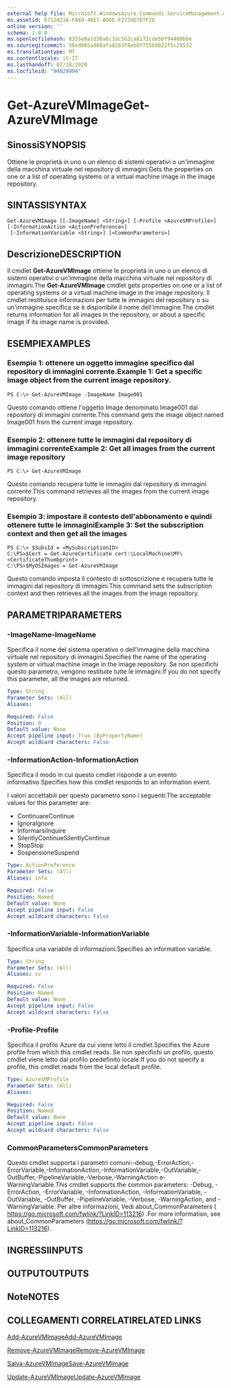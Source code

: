 ```yaml
---
external help file: Microsoft.WindowsAzure.Commands.ServiceManagement.dll-Help.xml
ms.assetid: E712421A-FA69-46E7-A0DE-F2734D767F2D
online version: ''
schema: 2.0.0
ms.openlocfilehash: 8355e0a1d36a6c1dc5b2ca8172cde5bf94480bbe
ms.sourcegitcommit: 56ed085a868afa8263f8eb0f755b5822f5c29532
ms.translationtype: MT
ms.contentlocale: it-IT
ms.lasthandoff: 07/18/2020
ms.locfileid: "94029994"
---
```

# <span data-ttu-id="dbe27-101">Get-AzureVMImage</span><span class="sxs-lookup"><span data-stu-id="dbe27-101">Get-AzureVMImage</span></span>

## <span data-ttu-id="dbe27-102">Sinossi</span><span class="sxs-lookup"><span data-stu-id="dbe27-102">SYNOPSIS</span></span>
<span data-ttu-id="dbe27-103">Ottiene le proprietà in uno o un elenco di sistemi operativi o un'immagine della macchina virtuale nel repository di immagini.</span><span class="sxs-lookup"><span data-stu-id="dbe27-103">Gets the properties on one or a list of operating systems or a virtual machine image in the image repository.</span></span>

## <span data-ttu-id="dbe27-104">SINTASSI</span><span class="sxs-lookup"><span data-stu-id="dbe27-104">SYNTAX</span></span>

```
Get-AzureVMImage [[-ImageName] <String>] [-Profile <AzureSMProfile>] [-InformationAction <ActionPreference>]
 [-InformationVariable <String>] [<CommonParameters>]
```

## <span data-ttu-id="dbe27-105">Descrizione</span><span class="sxs-lookup"><span data-stu-id="dbe27-105">DESCRIPTION</span></span>
<span data-ttu-id="dbe27-106">Il cmdlet **Get-AzureVMImage** ottiene le proprietà in uno o un elenco di sistemi operativi o un'immagine della macchina virtuale nel repository di immagini.</span><span class="sxs-lookup"><span data-stu-id="dbe27-106">The **Get-AzureVMImage** cmdlet gets properties on one or a list of operating systems or a virtual machine image in the image repository.</span></span>
<span data-ttu-id="dbe27-107">Il cmdlet restituisce informazioni per tutte le immagini del repository o su un'immagine specifica se è disponibile il nome dell'immagine.</span><span class="sxs-lookup"><span data-stu-id="dbe27-107">The cmdlet returns information for all images in the repository, or about a specific image if its image name is provided.</span></span>

## <span data-ttu-id="dbe27-108">ESEMPI</span><span class="sxs-lookup"><span data-stu-id="dbe27-108">EXAMPLES</span></span>

### <span data-ttu-id="dbe27-109">Esempio 1: ottenere un oggetto immagine specifico dal repository di immagini corrente.</span><span class="sxs-lookup"><span data-stu-id="dbe27-109">Example 1: Get a specific image object from the current image repository.</span></span>
```
PS C:\> Get-AzureVMImage -ImageName Image001
```

<span data-ttu-id="dbe27-110">Questo comando ottiene l'oggetto Image denominato Image001 dal repository di immagini corrente.</span><span class="sxs-lookup"><span data-stu-id="dbe27-110">This command gets the image object named Image001 from the current image repository.</span></span>

### <span data-ttu-id="dbe27-111">Esempio 2: ottenere tutte le immagini dal repository di immagini corrente</span><span class="sxs-lookup"><span data-stu-id="dbe27-111">Example 2: Get all images from the current image repository</span></span>
```
PS C:\> Get-AzureVMImage
```

<span data-ttu-id="dbe27-112">Questo comando recupera tutte le immagini dal repository di immagini corrente.</span><span class="sxs-lookup"><span data-stu-id="dbe27-112">This command retrieves all the images from the current image repository.</span></span>

### <span data-ttu-id="dbe27-113">Esempio 3: impostare il contesto dell'abbonamento e quindi ottenere tutte le immagini</span><span class="sxs-lookup"><span data-stu-id="dbe27-113">Example 3: Set the subscription context and then get all the images</span></span>
```
PS C:\> $SubsId = <MySubscriptionID>
C:\PS>$Cert = Get-AzureCertificate cert:\LocalMachine\MY\<CertificateThumbprint>
C:\PS>$MyOSImages = Get-AzureVMImage
```

<span data-ttu-id="dbe27-114">Questo comando imposta il contesto di sottoscrizione e recupera tutte le immagini dal repository di immagini.</span><span class="sxs-lookup"><span data-stu-id="dbe27-114">This command sets the subscription context and then retrieves all the images from the image repository.</span></span>

## <span data-ttu-id="dbe27-115">PARAMETRI</span><span class="sxs-lookup"><span data-stu-id="dbe27-115">PARAMETERS</span></span>

### <span data-ttu-id="dbe27-116">-ImageName</span><span class="sxs-lookup"><span data-stu-id="dbe27-116">-ImageName</span></span>
<span data-ttu-id="dbe27-117">Specifica il nome del sistema operativo o dell'immagine della macchina virtuale nel repository di immagini.</span><span class="sxs-lookup"><span data-stu-id="dbe27-117">Specifies the name of the operating system or virtual machine image in the image repository.</span></span>
<span data-ttu-id="dbe27-118">Se non specifichi questo parametro, vengono restituite tutte le immagini.</span><span class="sxs-lookup"><span data-stu-id="dbe27-118">If you do not specify this parameter, all the images are returned.</span></span>

```yaml
Type: String
Parameter Sets: (All)
Aliases: 

Required: False
Position: 0
Default value: None
Accept pipeline input: True (ByPropertyName)
Accept wildcard characters: False
```

### <span data-ttu-id="dbe27-119">-InformationAction</span><span class="sxs-lookup"><span data-stu-id="dbe27-119">-InformationAction</span></span>
<span data-ttu-id="dbe27-120">Specifica il modo in cui questo cmdlet risponde a un evento informativo.</span><span class="sxs-lookup"><span data-stu-id="dbe27-120">Specifies how this cmdlet responds to an information event.</span></span>

<span data-ttu-id="dbe27-121">I valori accettabili per questo parametro sono i seguenti:</span><span class="sxs-lookup"><span data-stu-id="dbe27-121">The acceptable values for this parameter are:</span></span>

- <span data-ttu-id="dbe27-122">Continuare</span><span class="sxs-lookup"><span data-stu-id="dbe27-122">Continue</span></span>
- <span data-ttu-id="dbe27-123">Ignora</span><span class="sxs-lookup"><span data-stu-id="dbe27-123">Ignore</span></span>
- <span data-ttu-id="dbe27-124">Informarsi</span><span class="sxs-lookup"><span data-stu-id="dbe27-124">Inquire</span></span>
- <span data-ttu-id="dbe27-125">SilentlyContinue</span><span class="sxs-lookup"><span data-stu-id="dbe27-125">SilentlyContinue</span></span>
- <span data-ttu-id="dbe27-126">Stop</span><span class="sxs-lookup"><span data-stu-id="dbe27-126">Stop</span></span>
- <span data-ttu-id="dbe27-127">Sospensione</span><span class="sxs-lookup"><span data-stu-id="dbe27-127">Suspend</span></span>

```yaml
Type: ActionPreference
Parameter Sets: (All)
Aliases: infa

Required: False
Position: Named
Default value: None
Accept pipeline input: False
Accept wildcard characters: False
```

### <span data-ttu-id="dbe27-128">-InformationVariable</span><span class="sxs-lookup"><span data-stu-id="dbe27-128">-InformationVariable</span></span>
<span data-ttu-id="dbe27-129">Specifica una variabile di informazioni.</span><span class="sxs-lookup"><span data-stu-id="dbe27-129">Specifies an information variable.</span></span>

```yaml
Type: String
Parameter Sets: (All)
Aliases: iv

Required: False
Position: Named
Default value: None
Accept pipeline input: False
Accept wildcard characters: False
```

### <span data-ttu-id="dbe27-130">-Profile</span><span class="sxs-lookup"><span data-stu-id="dbe27-130">-Profile</span></span>
<span data-ttu-id="dbe27-131">Specifica il profilo Azure da cui viene letto il cmdlet.</span><span class="sxs-lookup"><span data-stu-id="dbe27-131">Specifies the Azure profile from which this cmdlet reads.</span></span>
<span data-ttu-id="dbe27-132">Se non specifichi un profilo, questo cmdlet viene letto dal profilo predefinito locale.</span><span class="sxs-lookup"><span data-stu-id="dbe27-132">If you do not specify a profile, this cmdlet reads from the local default profile.</span></span>

```yaml
Type: AzureSMProfile
Parameter Sets: (All)
Aliases: 

Required: False
Position: Named
Default value: None
Accept pipeline input: False
Accept wildcard characters: False
```

### <span data-ttu-id="dbe27-133">CommonParameters</span><span class="sxs-lookup"><span data-stu-id="dbe27-133">CommonParameters</span></span>
<span data-ttu-id="dbe27-134">Questo cmdlet supporta i parametri comuni:-debug,-ErrorAction,-ErrorVariable,-InformationAction,-InformationVariable,-OutVariable,-OutBuffer,-PipelineVariable,-Verbose,-WarningAction e-WarningVariable.</span><span class="sxs-lookup"><span data-stu-id="dbe27-134">This cmdlet supports the common parameters: -Debug, -ErrorAction, -ErrorVariable, -InformationAction, -InformationVariable, -OutVariable, -OutBuffer, -PipelineVariable, -Verbose, -WarningAction, and -WarningVariable.</span></span> <span data-ttu-id="dbe27-135">Per altre informazioni, Vedi about_CommonParameters ( https://go.microsoft.com/fwlink/?LinkID=113216) .</span><span class="sxs-lookup"><span data-stu-id="dbe27-135">For more information, see about_CommonParameters (https://go.microsoft.com/fwlink/?LinkID=113216).</span></span>

## <span data-ttu-id="dbe27-136">INGRESSI</span><span class="sxs-lookup"><span data-stu-id="dbe27-136">INPUTS</span></span>

## <span data-ttu-id="dbe27-137">OUTPUT</span><span class="sxs-lookup"><span data-stu-id="dbe27-137">OUTPUTS</span></span>

## <span data-ttu-id="dbe27-138">Note</span><span class="sxs-lookup"><span data-stu-id="dbe27-138">NOTES</span></span>

## <span data-ttu-id="dbe27-139">COLLEGAMENTI CORRELATI</span><span class="sxs-lookup"><span data-stu-id="dbe27-139">RELATED LINKS</span></span>

[<span data-ttu-id="dbe27-140">Add-AzureVMImage</span><span class="sxs-lookup"><span data-stu-id="dbe27-140">Add-AzureVMImage</span></span>](./Add-AzureVMImage.md)

[<span data-ttu-id="dbe27-141">Remove-AzureVMImage</span><span class="sxs-lookup"><span data-stu-id="dbe27-141">Remove-AzureVMImage</span></span>](./Remove-AzureVMImage.md)

[<span data-ttu-id="dbe27-142">Salva-AzureVMImage</span><span class="sxs-lookup"><span data-stu-id="dbe27-142">Save-AzureVMImage</span></span>](./Save-AzureVMImage.md)

[<span data-ttu-id="dbe27-143">Update-AzureVMImage</span><span class="sxs-lookup"><span data-stu-id="dbe27-143">Update-AzureVMImage</span></span>](./Update-AzureVMImage.md)


